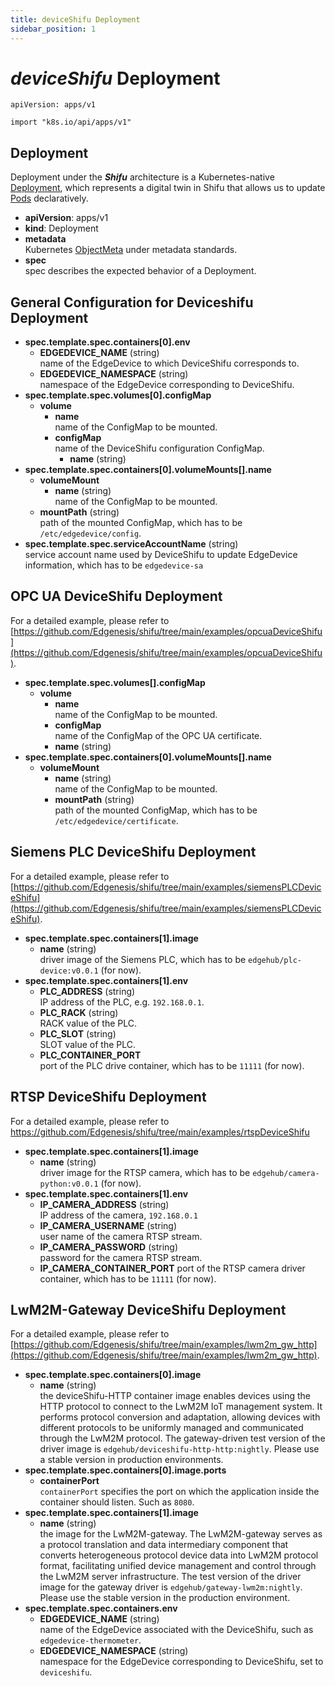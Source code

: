 ```yaml
---
title: deviceShifu Deployment
sidebar_position: 1
---
```


# ***deviceShifu*** Deployment

`apiVersion: apps/v1`

`import "k8s.io/api/apps/v1"`

## Deployment

Deployment under the ***Shifu*** architecture is a Kubernetes-native [Deployment](https://kubernetes.io/docs/reference/kubernetes-api/workload-resources/deployment-v1/), which represents a digital twin in Shifu that allows us to update [Pods](https://kubernetes.io/docs/reference/kubernetes-api/workload-resources/pod-v1/) declaratively.

- **apiVersion**: apps/v1
- **kind**: Deployment
- **metadata**<br/>Kubernetes [ObjectMeta](https://kubernetes.io/docs/reference/kubernetes-api/common-definitions/object-meta/#ObjectMeta) under metadata standards.
- **spec**<br/>spec describes the expected behavior of a Deployment.

## General Configuration for Deviceshifu Deployment

- **spec.template.spec.containers[0].env**
    - **EDGEDEVICE_NAME** (string)<br/>name of the EdgeDevice to which DeviceShifu corresponds to.
    - **EDGEDEVICE_NAMESPACE** (string)<br/>namespace of the EdgeDevice corresponding to DeviceShifu.
- **spec.template.spec.volumes[0].configMap**
    - **volume**
        - **name**<br/>name of the ConfigMap to be mounted.
        - **configMap**<br/>name of the DeviceShifu configuration ConfigMap.
            - **name** (string)
- **spec.template.spec.containers[0].volumeMounts[].name**
    - **volumeMount**
        - **name** (string)<br/>name of the ConfigMap to be mounted.
    - **mountPath** (string)<br/>path of the mounted ConfigMap, which has to be `/etc/edgedevice/config`.
- **spec.template.spec.serviceAccountName** (string)<br/>service account name used by DeviceShifu to update EdgeDevice information, which has to be `edgedevice-sa`

## OPC UA DeviceShifu Deployment

For a detailed example, please refer to [https://github.com/Edgenesis/shifu/tree/main/examples/opcuaDeviceShifu](https://github.com/Edgenesis/shifu/tree/main/examples/opcuaDeviceShifu).

- **spec.template.spec.volumes[].configMap**
    - **volume**
        - **name**<br/>name of the ConfigMap to be mounted.
        - **configMap**<br/>name of the ConfigMap of the OPC UA certificate.
        - **name** (string)
- **spec.template.spec.containers[0].volumeMounts[].name**
    - **volumeMount**
        - **name** (string)<br/>name of the ConfigMap to be mounted.
        - **mountPath** (string)<br/>path of the mounted ConfigMap, which has to be `/etc/edgedevice/certificate`.

## Siemens PLC DeviceShifu Deployment

For a detailed example, please refer to [https://github.com/Edgenesis/shifu/tree/main/examples/siemensPLCDeviceShifu](https://github.com/Edgenesis/shifu/tree/main/examples/siemensPLCDeviceShifu).

- **spec.template.spec.containers[1].image**
    - **name** (string)<br/>driver image of the Siemens PLC, which has to be `edgehub/plc-device:v0.0.1` (for now).
- **spec.template.spec.containers[1].env**
    - **PLC_ADDRESS** (string)<br/>IP address of the PLC, e.g. `192.168.0.1`.
    - **PLC_RACK** (string)<br/>RACK value of the PLC.
    - **PLC_SLOT** (string)<br/>SLOT value of the PLC.
    - **PLC_CONTAINER_PORT**<br/>port of the PLC drive container, which has to be `11111` (for now).

## RTSP DeviceShifu Deployment

For a detailed example, please refer to https://github.com/Edgenesis/shifu/tree/main/examples/rtspDeviceShifu

- **spec.template.spec.containers[1].image**
    - **name** (string)<br/>driver image for the RTSP camera, which has to be `edgehub/camera-python:v0.0.1` (for now).
- **spec.template.spec.containers[1].env**
    - **IP_CAMERA_ADDRESS** (string)<br/>IP address of the camera, `192.168.0.1`
    - **IP_CAMERA_USERNAME** (string)<br/>user name of the camera RTSP stream.
    - **IP_CAMERA_PASSWORD** (string)<br/>password for the camera RTSP stream.
    - **IP_CAMERA_CONTAINER_PORT**
        port of the RTSP camera driver container, which has to be `11111` (for now).

## LwM2M-Gateway DeviceShifu Deployment

For a detailed example, please refer to  [https://github.com/Edgenesis/shifu/tree/main/examples/lwm2m_gw_http](https://github.com/Edgenesis/shifu/tree/main/examples/lwm2m_gw_http).

- **spec.template.spec.containers[0].image**
  - **name** (string)<br/>the deviceShifu-HTTP container image enables devices using the HTTP protocol to connect to the LwM2M IoT management system. It performs protocol conversion and adaptation, allowing devices with different protocols to be uniformly managed and communicated through the LwM2M protocol. The gateway-driven test version of the driver image is `edgehub/deviceshifu-http-http:nightly`. Please use a stable version in production environments.
- **spec.template.spec.containers[0].image.ports**
  - **containerPort**<br/>`containerPort` specifies the port on which the application inside the container should listen. Such as `8080`.
- **spec.template.spec.containers[1].image**
  - **name** (string)<br/>the image for the LwM2M-gateway. The LwM2M-gateway serves as a protocol translation and data intermediary component that converts heterogeneous protocol device data into LwM2M protocol format, facilitating unified device management and control through the LwM2M server infrastructure. The test version of the driver image for the gateway driver is `edgehub/gateway-lwm2m:nightly`. Please use the stable version in the production environment.
- **spec.template.spec.containers.env**
  - **EDGEDEVICE_NAME** (string)<br/>name of the EdgeDevice associated with the DeviceShifu, such as `edgedevice-thermometer`.
  - **EDGEDEVICE_NAMESPACE** (string)<br/>namespace for the EdgeDevice corresponding to DeviceShifu, set to `deviceshifu`.

